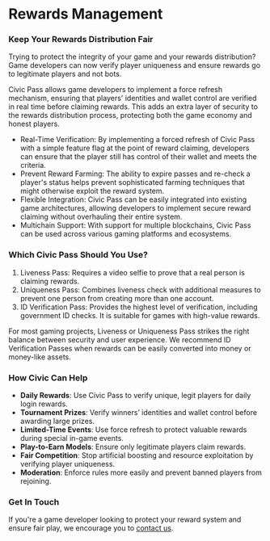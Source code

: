 # Rewards Management

### Keep Your Rewards Distribution Fair

Trying to protect the integrity of your game and your rewards distribution? Game developers can now verify player uniqueness and ensure rewards go to legitimate players and not bots.&#x20;

Civic Pass allows game developers to implement a force refresh mechanism, ensuring that players' identities and wallet control are verified in real time before claiming rewards. This adds an extra layer of security to the rewards distribution process, protecting both the game economy and honest players.

* Real-Time Verification: By implementing a forced refresh of Civic Pass with a simple feature flag at the point of reward claiming, developers can ensure that the player still has control of their wallet and meets the criteria.
* Prevent Reward Farming: The ability to expire passes and re-check a player's status helps prevent sophisticated farming techniques that might otherwise exploit the reward system.
* Flexible Integration: Civic Pass can be easily integrated into existing game architectures, allowing developers to implement secure reward claiming without overhauling their entire system.
* Multichain Support: With support for multiple blockchains, Civic Pass can be used across various gaming platforms and ecosystems.

### Which Civic Pass Should You Use?

1. Liveness Pass: Requires a video selfie to prove that a real person is claiming rewards.
2. Uniqueness Pass: Combines liveness check with additional measures to prevent one person from creating more than one account.
3. ID Verification Pass: Provides the highest level of verification, including government ID checks. It is suitable for games with high-value rewards.

For most gaming projects, Liveness or Uniqueness Pass strikes the right balance between security and user experience. We recommend ID Verification Passes when rewards can be easily converted into money or money-like assets.

### How Civic Can Help

* **Daily Rewards**: Use Civic Pass to verify unique, legit players for daily login rewards.
* **Tournament Prizes**: Verify winners’ identities and wallet control before awarding large prizes.
* **Limited-Time Events**: Use force refresh to protect valuable rewards during special in-game events.
* **Play-to-Earn Models**: Ensure only legitimate players claim rewards.
* **Fair Competition**: Stop artificial boosting and resource exploitation by verifying player uniqueness.
* **Moderation**: Enforce rules more easily and prevent banned players from rejoining.

### Get In Touch

If you're a game developer looking to protect your reward system and ensure fair play, we encourage you to [contact us](https://civickey.typeform.com/req-custom).
